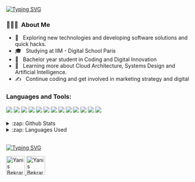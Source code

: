 
[![Typing SVG](https://readme-typing-svg.demolab.com?font=Nabla&size=40&pause=1000&color=FF0000&background=BF0A0A00&width=800&height=90&lines=Hi+I'm+Tinkode+alias+Yanis+Bekrarchouche+;Coding+and+Digital+Innovation+Student)](https://git.io/typing-svg)


<h3> 👨🏻‍💻 &nbsp;About Me </h3>

- 🤔 &nbsp; Exploring new technologies and developing software solutions and quick hacks.
- 🎓 &nbsp; Studying at IIM - Digital School Paris
- 💼 &nbsp; Bachelor year student in Coding and Digital Innovation
- 🌱 &nbsp; Learning more about Cloud Architecture, Systems Design and Artificial Intelligence.
- ✍️ &nbsp; Continue coding and get involved in marketing strategy and digital



### Languages and Tools:
<div display="flex">
  <img src="https://img.shields.io/badge/html5%20-%23E34F26.svg?&style=for-the-badge&logo=html5&logoColor=white">
  <img src="https://img.shields.io/badge/css3%20-%231572B6.svg?&style=for-the-badge&logo=css3&logoColor=white">
  <img src="https://img.shields.io/badge/PHP-777BB4?style=for-the-badge&logo=php&logoColor=white">
  <img src="https://img.shields.io/badge/python%20-%2314354C.svg?&style=for-the-badge&logo=python&logoColor=white">
  <img src="https://img.shields.io/badge/JavaScript-323330?style=for-the-badge&logo=javascript&logoColor=F7DF1E">
  <img src="https://img.shields.io/badge/git%20-%23F05033.svg?&style=for-the-badge&logo=git&logoColor=white"/>
  <img src="https://img.shields.io/badge/github%20-%23121011.svg?&style=for-the-badge&logo=github&logoColor=white"/>
  <img src="https://img.shields.io/badge/Adobe%20XD-470137?style=for-the-badge&logo=Adobe%20XD&logoColor=#FF61F6"/>
  <img src="https://img.shields.io/badge/figma%20-%23F24E1E.svg?&style=for-the-badge&logo=figma&logoColor=white"/>
  <img src="https://img.shields.io/badge/C%2B%2B-00599C?style=for-the-badge&logo=c%2B%2B&logoColor=white" />
  <img src="https://img.shields.io/badge/Adobe%20Photoshop-31A8FF?style=for-the-badge&logo=Adobe%20Photoshop&logoColor=black" />
  <img src="https://img.shields.io/badge/Discord-5865F2?style=for-the-badge&logo=discord&logoColor=white" />
  <img src="https://img.shields.io/badge/VSCode-0078D4?style=for-the-badge&logo=visual%20studio%20code&logoColor=white" />


</div>
<br/>


<details>
  <summary>:zap: Github Stats</summary>
  
![tinkode92 GitHub stats](https://github-readme-stats.vercel.app/api?username=tinkode92&theme=great-gatsby)
</details>

<details>
  <summary>:zap: Languages Used</summary>
  <img src="https://github-readme-stats.vercel.app/api/top-langs/?username=tinkode92&layout=compact&bg_color=ffffff&text_color=333333">
</details>

<br/>


[![Typing SVG](https://readme-typing-svg.demolab.com?font=Nabla&size=40&pause=5000&color=FF0000&background=BF0A0A00&width=800&height=70&lines=Connect+with+Me)](https://git.io/typing-svg)

<a href="https://www.linkedin.com/in/in/yanis-b-437280236//">
    <img alt="Yanis Bekrarchouche| Linkedin" width="50px" src="https://pngimg.com/uploads/linkedIn/linkedIn_PNG38.png" />
</a>
</a>
<a href="mailto:yanis.bekrarchouche@edu.devinci.Fr">
    <img alt="Yanis Bekrarchouche| Gmail" width="50px" src="https://uploads-ssl.webflow.com/5ad4c302a9ea3372eaea975f/5b995a276460dc98cf54bd11_Gmail.png" />
</a>




